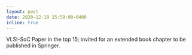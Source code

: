 ```yaml
---
layout: post
date: 2020-12-10 15:59:00-0400
inline: true
---
```


VLSI-SoC Paper in the top 15; invited for an extended book chapter to be published in Springer.
